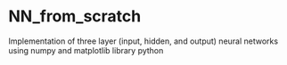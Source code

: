 # NN_from_scratch
Implementation of three layer (input, hidden, and output) neural networks using numpy and matplotlib library python
